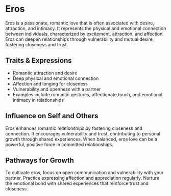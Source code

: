 # Eros

Eros is a passionate, romantic love that is often associated with desire, attraction, and intimacy. It represents the physical and emotional connection between individuals, characterized by excitement, attraction, and affection. Eros can deepen relationships through vulnerability and mutual desire, fostering closeness and trust.

## Traits & Expressions

- Romantic attraction and desire
- Deep physical and emotional connection
- Affection and longing for closeness
- Vulnerability and openness with a partner
- Examples include romantic gestures, affectionate touch, and emotional intimacy in relationships

## Influence on Self and Others

Eros enhances romantic relationships by fostering closeness and connection. It encourages vulnerability and trust, contributing to personal growth through shared experiences. When balanced, eros love can be a powerful, positive force in committed relationships.

## Pathways for Growth

To cultivate eros, focus on open communication and vulnerability with your partner. Practice expressing affection and appreciation regularly. Nurture the emotional bond with shared experiences that reinforce trust and closeness.
